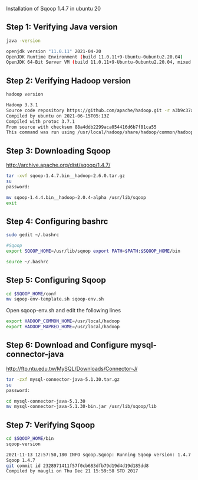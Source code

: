 Installation of Sqoop 1.4.7 in ubuntu 20

## Step 1: Verifying Java version
```bash
java -version

openjdk version "11.0.11" 2021-04-20
OpenJDK Runtime Environment (build 11.0.11+9-Ubuntu-0ubuntu2.20.04)
OpenJDK 64-Bit Server VM (build 11.0.11+9-Ubuntu-0ubuntu2.20.04, mixed mode, sharing)
```

## Step 2: Verifying Hadoop version
```bash
hadoop version

Hadoop 3.3.1
Source code repository https://github.com/apache/hadoop.git -r a3b9c37a397ad4188041dd80621bdeefc46885f2
Compiled by ubuntu on 2021-06-15T05:13Z
Compiled with protoc 3.7.1
From source with checksum 88a4ddb2299aca054416d6b7f81ca55
This command was run using /usr/local/hadoop/share/hadoop/common/hadoop-common-3.3.1.jar
```

## Step 3: Downloading Sqoop
http://archive.apache.org/dist/sqoop/1.4.7/
```bash
tar -xvf sqoop-1.4.7.bin__hadoop-2.6.0.tar.gz
su
password:

mv sqoop-1.4.4.bin__hadoop-2.0.4-alpha /usr/lib/sqoop
exit
```

## Step 4: Configuring bashrc
```bash
sudo gedit ~/.bashrc

#Sqoop
export SQOOP_HOME=/usr/lib/sqoop export PATH=$PATH:$SQOOP_HOME/bin
```
```bash
source ~/.bashrc
```

## Step 5: Configuring Sqoop
```bash
cd $SQOOP_HOME/conf
mv sqoop-env-template.sh sqoop-env.sh
```

Open sqoop-env.sh and edit the following lines
```bash
export HADOOP_COMMON_HOME=/usr/local/hadoop 
export HADOOP_MAPRED_HOME=/usr/local/hadoop
```

## Step 6: Download and Configure mysql-connector-java
http://ftp.ntu.edu.tw/MySQL/Downloads/Connector-J/
```bash
tar -zxf mysql-connector-java-5.1.30.tar.gz
su
password:

cd mysql-connector-java-5.1.30
mv mysql-connector-java-5.1.30-bin.jar /usr/lib/sqoop/lib
```

## Step 7: Verifying Sqoop
```bash
cd $SQOOP_HOME/bin
sqoop-version

2021-11-13 12:57:50,180 INFO sqoop.Sqoop: Running Sqoop version: 1.4.7
Sqoop 1.4.7
git commit id 2328971411f57f0cb683dfb79d19d4d19d185dd8
Compiled by maugli on Thu Dec 21 15:59:58 STD 2017
```
